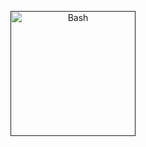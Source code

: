 <p align="center">
  <a href="">
    <img alt="Bash" src="https://image.ibb.co/f8VOzH/Bash.png" width="200"/>
  </a>
</p>


